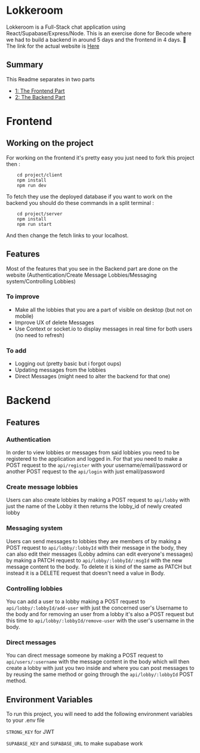 # Lokkeroom

Lokkeroom is a Full-Stack chat application using React/Supabase/Express/Node. This is an exercise done for Becode where we had to build a backend in around 5 days and the frontend in 4 days.
🔗 The link for the actual website is [Here](https://lokkerooms-simond.netlify.app/)

## Summary

This Readme separates in two parts

- [1: The Frontend Part](#frontend)
- [2: The Backend Part](#backend)

# Frontend

## Working on the project

For working on the frontend it's pretty easy you just need to fork this project then :

```
    cd project/client
    npm install
    npm run dev
```

To fetch they use the deployed database if you want to work on the backend you should do these commands in a split terminal :

```
    cd project/server
    npm install
    npm run start
```

And then change the fetch links to your localhost.

## Features

Most of the features that you see in the Backend part are done on the website (Authentication/Create Message Lobbies/Messaging system/Controlling Lobbies)

### To improve

- Make all the lobbies that you are a part of visible on desktop (but not on mobile)
- Improve UX of delete Messages
- Use Context or socket.io to display messages in real time for both users (no need to refresh)

### To add

- Logging out (pretty basic but i forgot oups)
- Updating messages from the lobbies
- Direct Messages (might need to alter the backend for that one)

# Backend

## Features

### Authentication

In order to view lobbies or messages from said lobbies you need to be registered to the application and logged in.
For that you need to make a POST request to the `api/register` with your username/email/password or another POST request to the `api/login` with just email/password

### Create message lobbies

Users can also create lobbies by making a POST request to `api/lobby` with just the name of the Lobby it then returns the lobby_id of newly created lobby

### Messaging system

Users can send messages to lobbies they are members of by making a POST request to `api/lobby/:lobbyId` with their message in the body, they can also edit their messages (Lobby admins can edit everyone's messages) by making a PATCH request to `api/lobby/:lobbyId/:msgId` with the new message content to the body. To delete it is kind of the same as PATCH but instead it is a DELETE request that doesn't need a value in Body.

### Controlling lobbies

You can add a user to a lobby making a POST request to `api/lobby/:lobbyId/add-user` with just the concerned user's Username to the body and for removing an user from a lobby it's also a POST request but this time to `api/lobby/:lobbyId/remove-user` with the user's username in the body.

### Direct messages

You can direct message someone by making a POST request to `api/users/:username` with the message content in the body which will then create a lobby with just you two inside and where you can post messages to by reusing the same method or going through the `api/lobby/:lobbyId` POST method.

## Environment Variables

To run this project, you will need to add the following environment variables to your .env file

`STRONG_KEY` for JWT

`SUPABASE_KEY` and `SUPABASE_URL` to make supabase work
